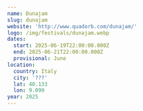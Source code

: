 ```yaml
---
name: Dunajam
slug: dunajam
website: 'http://www.quadorb.com/dunajam/'
logo: /img/festivals/dunajam.webp
dates:
  start: 2025-06-19T22:00:00.000Z
  end: 2025-06-21T22:00:00.000Z
  provisional: June
location:
  country: Italy
  city: '???'
  lat: 40.133
  lon: 9.099
year: 2025
---
```


